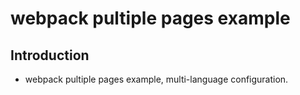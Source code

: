# webpack pultiple pages example

## Introduction
- webpack pultiple pages example, multi-language configuration.




